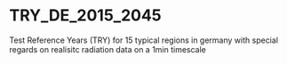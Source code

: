 # TRY_DE_2015_2045
Test Reference Years (TRY) for 15 typical regions in germany with special regards on realisitc radiation data on a 1min timescale
